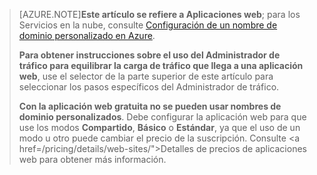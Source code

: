 > [AZURE.NOTE]**Este artículo se refiere a Aplicaciones web**; para los Servicios en la nube, consulte <a href="/develop/net/common-tasks/custom-dns/">Configuración de un nombre de dominio personalizado en Azure</a>.
>
> **Para obtener instrucciones sobre el uso del Administrador de tráfico para equilibrar la carga de tráfico que llega a una aplicación web**, use el selector de la parte superior de este artículo para seleccionar los pasos específicos del Administrador de tráfico.
>
> **Con la aplicación web gratuita no se pueden usar nombres de dominio personalizados**. Debe configurar la aplicación web para que use los modos **Compartido**, **Básico** o **Estándar**, ya que el uso de un modo u otro puede cambiar el precio de la suscripción. Consulte <a href=/pricing/details/web-sites/">Detalles de precios de aplicaciones web</a> para obtener más información.

<!---HONumber=August15_HO6-->